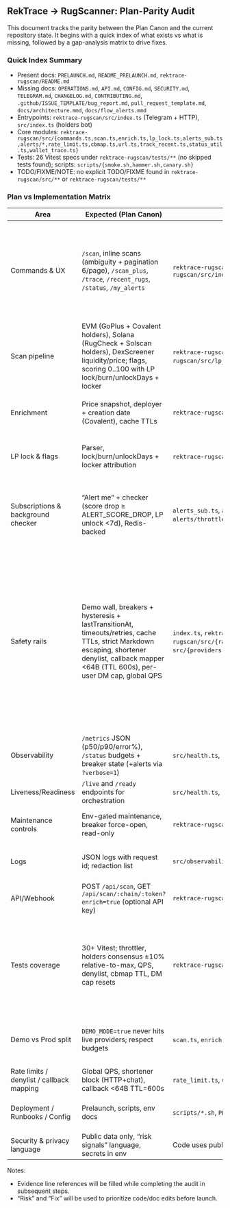 ## RekTrace → RugScanner: Plan-Parity Audit

This document tracks the parity between the Plan Canon and the current repository state. It begins with a quick index of what exists vs what is missing, followed by a gap-analysis matrix to drive fixes.

### Quick Index Summary
- Present docs: `PRELAUNCH.md`, `README_PRELAUNCH.md`, `rektrace-rugscan/README.md`
- Missing docs: `OPERATIONS.md`, `API.md`, `CONFIG.md`, `SECURITY.md`, `TELEGRAM.md`, `CHANGELOG.md`, `CONTRIBUTING.md`, `.github/ISSUE_TEMPLATE/bug_report.md`, `pull_request_template.md`, `docs/architecture.mmd`, `docs/flow_alerts.mmd`
- Entrypoints: `rektrace-rugscan/src/index.ts` (Telegram + HTTP), `src/index.ts` (holders bot)
- Core modules: `rektrace-rugscan/src/{commands.ts,scan.ts,enrich.ts,lp_lock.ts,alerts_sub.ts,alerts/*,rate_limit.ts,cbmap.ts,url.ts,track_recent.ts,status_util.ts,wallet_trace.ts}`
- Tests: 26 Vitest specs under `rektrace-rugscan/tests/**` (no skipped tests found); scripts: `scripts/{smoke.sh,hammer.sh,canary.sh}`
- TODO/FIXME/NOTE: no explicit TODO/FIXME found in `rektrace-rugscan/src/**` or `rektrace-rugscan/tests/**`

### Plan vs Implementation Matrix

| Area | Expected (Plan Canon) | Found (files/symbols) | Evidence (lines) | Risk | Fix |
|---|---|---|---|---|---|
| Commands & UX | `/scan`, inline scans (ambiguity + pagination 6/page), `/scan_plus`, `/trace`, `/recent_rugs`, `/status`, `/my_alerts` | `rektrace-rugscan/src/commands.ts`, `rektrace-rugscan/src/index.ts` | `commands.ts:L14-L47` scan + buttons; `commands.ts:L80-L104,L178-L201` inline + pagination; `commands.ts:L59-L77` scan_plus; `index.ts:L31-L52` trace; `index.ts:L54-L64` recent_rugs; `index.ts:L137-L141` status; `commands.ts:L49-L56` my_alerts | Docs gaps on UX (callback expiry copy, MD escaping examples) | Add `TELEGRAM.md` with flows, pagination (6/page), expiry UX, Markdown rules |
| Scan pipeline | EVM (GoPlus + Covalent holders), Solana (RugCheck + Solscan holders), DexScreener liquidity/price; flags, scoring 0..100 with LP lock/burn/unlockDays + locker | `rektrace-rugscan/src/scan.ts`, `rektrace-rugscan/src/lp_lock.ts`, `src/providers.ts` | `scan.ts:L273-L283,L284-L297,L299-L317,L321-L333`; `lp_lock.ts:L1-L31`; `providers.ts:L116-L201` | Provider coverage depends on keys; LP lock/burn best‑effort from DexScreener | Document provider key requirements, best‑effort semantics in `API.md`; note risk‑signals language |
| Enrichment | Price snapshot, deployer + creation date (Covalent), cache TTLs | `rektrace-rugscan/src/enrich.ts` | `enrich.ts:L38-L63` price; `enrich.ts:L65-L95` Covalent meta; `enrich.ts:L15-L22,L97-L123` cache TTLs | Covalent key missing → meta omitted silently | `CONFIG.md` required keys; `API.md` clarify optional enrichment fields |
| LP lock & flags | Parser, lock/burn/unlockDays + locker attribution | `rektrace-rugscan/src/lp_lock.ts` used by `scan.ts` | `lp_lock.ts:L3-L31`; usage `scan.ts:L299-L316` | Variability across DEX pairs; locker mapping heuristic | Document heuristics in `API.md` and `SECURITY.md` risk‑signals framing |
| Subscriptions & background checker | “Alert me” + checker (score drop ≥ ALERT_SCORE_DROP, LP unlock <7d), Redis-backed | `alerts_sub.ts`, `alerts/checker.ts`, `alerts/dm_cap.ts`, `alerts/throttler.ts`, wiring in `index.ts` | `commands.ts:L160-L169` subscribe; `alerts_sub.ts:L21-L33,L35-L50,L52-L61,L63-L73,L75-L107,L109-L121`; `alerts/checker.ts:L6-L14,L16-L51`; `index.ts:L271-L278` background loop | Demo should not send DMs; Redis optional in-memory fallback | `SECURITY.md` demo wall; `OPERATIONS.md` alert noise runbook; `CONFIG.md` alert knobs |
| Safety rails | Demo wall, breakers + hysteresis + lastTransitionAt, timeouts/retries, cache TTLs, strict Markdown escaping, shortener denylist, callback mapper <64B (TTL 600s), per-user DM cap, global QPS | `index.ts`, `rektrace-rugscan/src/{rate_limit.ts,cbmap.ts,url.ts,status_util.ts}`, `src/{providers.ts,metrics.ts,health.ts}`, `commands.ts` | Demo wall: `scan.ts:L245-L248`, `enrich.ts:L103-L114`, `index.ts:L274`; Breakers/metrics: `providers.ts:L11-L21,L43-L63`, `metrics.ts:L46-L63`, status body: `status_util.ts:L4-L13`; Timeouts/retries: `providers.ts:L7-L10,L23-L41`; Shortener: `commands.ts:L17-L20`, `index.ts:L218-L219,L238-L239`; Callback map: `cbmap.ts:L3,L15-L26,L28-L41` (TTL=600s); DM cap: `alerts/dm_cap.ts:L11-L14`; Global QPS: `rate_limit.ts:L18-L26`; MD escaping: `commands.ts:L2,L11` | Missing doc for HMR-safe QPS, callback 64B rule; ensure `/metrics`/`/status` exempt from RL | `OPERATIONS.md` ops exemptions; `TELEGRAM.md` callback size + expiry; `API.md` rate-limit behavior |
| Observability | `/metrics` JSON (p50/p90/error%), `/status` budgets + breaker state (+alerts via `?verbose=1`) | `src/health.ts`, `rektrace-rugscan/src/index.ts`, `src/metrics.ts` | `/metrics`: `health.ts`; `/status`: `index.ts` (+alerts); p50/p90/error%: `metrics.ts` | No doc of field meanings; budgets not described centrally | `OPERATIONS.md` SLI table; `API.md` examples |
| Liveness/Readiness | `/live` and `/ready` endpoints for orchestration | `src/health.ts`, `rektrace-rugscan/src/index.ts` | `/live` returns 200; `/ready` returns 200/503 based on env and breakers | None | Documented in README_PRELAUNCH.md |
| Maintenance controls | Env-gated maintenance, breaker force-open, read-only | `rektrace-rugscan/src/index.ts` | 503 + Retry-After for non-exempt; deterministic stubs when forced | Defaults safe; docs added | See `docs/MAINTENANCE_AND_FREEZE.md` |
| Logs | JSON logs with request id; redaction list | `src/observability/request_id.ts` | Redacts substrings from `LOG_REDACT_LIST` | Works alongside pm2-logrotate; extra scrub script | Included in README and docs |
| API/Webhook | POST `/api/scan`, GET `/api/scan/:chain/:token?enrich=true` (optional API key) | `rektrace-rugscan/src/index.ts` | POST: `index.ts:L208-L227`; GET: `L230-L253`; API key gate: `L178-L181` | Need stable response schema docs; 429 copy | `API.md` schemas + curl; keep shape stable |
| Tests coverage | 30+ Vitest; throttler, holders consensus ±10% relative-to-max, QPS, denylist, cbmap TTL, DM cap resets | `rektrace-rugscan/tests/**` | Throttler `alerts_throttle.spec.ts`; Holders consensus `holders_fallback.spec.ts`; QPS `global_qps.spec.ts`; Denylist `denylist.spec.ts`; cbmap `cbmap.spec.ts`; DM cap `dm_cap.spec.ts`; pagination `pagination.spec.ts`; metrics/status `status_*` | Ensure all remain green post-docs | No code change; run `pnpm test:all` in CI |
| Demo vs Prod split | `DEMO_MODE=true` never hits live providers; respect budgets | `scan.ts`, `enrich.ts`, `index.ts`, `src/providers.ts` | `scan.ts:L245-L248`; `enrich.ts:L103-L114`; alerts loop guard `index.ts:L274`; provider budgets `providers.ts:L7-L10` | Accidental live calls in Demo could leak keys | `SECURITY.md` demo wall policy; `CONFIG.md` defaults |
| Rate limits / denylist / callback mapping | Global QPS, shortener block (HTTP+chat), callback <64B TTL=600s | `rate_limit.ts`, `url.ts`, `cbmap.ts`, `index.ts`, `commands.ts` | See Safety row evidence | Ambiguity on callback size in docs | `TELEGRAM.md` add explicit 64B note |
| Deployment / Runbooks / Config | Prelaunch, scripts, env docs | `scripts/*.sh`, `PRELAUNCH.md` | `scripts/smoke.sh`, `scripts/hammer.sh`, `scripts/canary.sh`; prelaunch doc exists | Missing CONFIG/OPS docs | Add `CONFIG.md`, `OPERATIONS.md` |
| Security & privacy language | Public data only, “risk signals” language, secrets in env | Code uses public APIs and `.env.*` | Providers use public on-chain/web; env via `dotenv` `index.ts:L1-L3` | Docs missing | Add `SECURITY.md` with privacy language and incident response |

Notes:
- Evidence line references will be filled while completing the audit in subsequent steps.
- “Risk” and “Fix” will be used to prioritize code/doc edits before launch.


